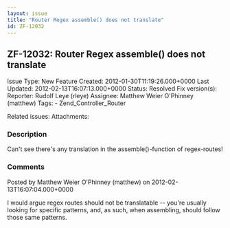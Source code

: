 ```yaml
---
layout: issue
title: "Router Regex assemble() does not translate"
id: ZF-12032
---
```


ZF-12032: Router Regex assemble() does not translate
----------------------------------------------------

 Issue Type: New Feature Created: 2012-01-30T11:19:26.000+0000 Last Updated: 2012-02-13T16:07:13.000+0000 Status: Resolved Fix version(s): 
 Reporter:  Rudolf Leye (rleye)  Assignee:  Matthew Weier O'Phinney (matthew)  Tags: - Zend\_Controller\_Router
 
 Related issues: 
 Attachments: 
### Description

Can't see there's any translation in the assemble()-function of regex-routes!

 

 

### Comments

Posted by Matthew Weier O'Phinney (matthew) on 2012-02-13T16:07:04.000+0000

I would argue regex routes should not be translatable -- you're usually looking for specific patterns, and, as such, when assembling, should follow those same patterns.

 

 